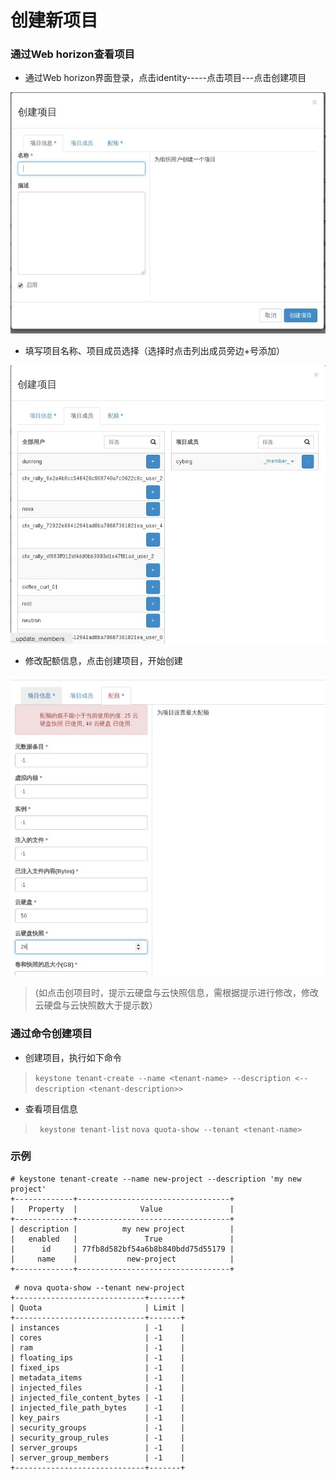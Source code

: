 # 创建新项目

### 通过Web horizon查看项目

* 通过Web horizon界面登录，点击identity-----点击项目---点击创建项目

![Project_Create](../Picture/project_create1.jpg)

* 填写项目名称、项目成员选择（选择时点击列出成员旁边+号添加）

![Project_Create](../Picture/project_create2.jpg)

* 修改配额信息，点击创建项目，开始创建

![Project_Create](../Picture/project_create3.jpg)

> (如点击创项目时，提示云硬盘与云快照信息，需根据提示进行修改，修改云硬盘与云快照数大于提示数）

### 通过命令创建项目

* 创建项目，执行如下命令

> ```keystone tenant-create --name <tenant-name> --description <--description <tenant-description>>```

* 查看项目信息
> ``` keystone tenant-list```
> ```nova quota-show --tenant <tenant-name>```

### 示例

```
# keystone tenant-create --name new-project --description 'my new project'
+-------------+----------------------------------+
|   Property  |              Value               |
+-------------+----------------------------------+
| description |          my new project          |
|   enabled   |               True               |
|      id     | 77fb8d582bf54a6b8b840bdd75d55179 |
|     name    |           new-project            |
+-------------+----------------------------------+
```
```
 # nova quota-show --tenant new-project
+-----------------------------+-------+
| Quota                       | Limit |
+-----------------------------+-------+
| instances                   | -1    |
| cores                       | -1    |
| ram                         | -1    |
| floating_ips                | -1    |
| fixed_ips                   | -1    |
| metadata_items              | -1    |
| injected_files              | -1    |
| injected_file_content_bytes | -1    |
| injected_file_path_bytes    | -1    |
| key_pairs                   | -1    |
| security_groups             | -1    |
| security_group_rules        | -1    |
| server_groups               | -1    |
| server_group_members        | -1    |
+-----------------------------+-------+

```
